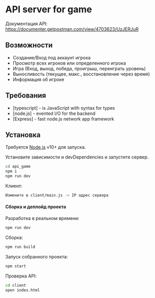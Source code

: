 # API server for game

Документация API: https://documenter.getpostman.com/view/4703623/UzJERJuR

## Возможности

- Создание/Вход под аккаунт игрока
- Просмотр всех игроков или определенного игрока
- Игра (Вход, выход, победа, проигрыш, переиграть уровень)
- Выносливость (текущее, макс., восстановление через время)
- Информация об игроке

## Требования

- [typescript] - is JavaScript with syntax for types
- [node.js] - evented I/O for the backend
- [Express] - fast node.js network app framework

## Установка

Требуется [Node.js](https://nodejs.org/) v10+ для запуска.

Установите зависимости и devDependencies и запустите сервер.

```sh
cd api_game
npm i
npm run dev
```
Клиент:

```sh
Измените в client/main.js -> IP адрес сервера
```
#### Сборка и деплойд проекта
Разработка в реальном времени:

```sh
npm run dev
```
Сборка:
```sh
npm run build
```
Запуск собранного проекта:

```sh
npm start
```

Проверка API:

```sh
cd client
open index.html
```
